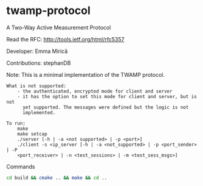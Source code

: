 twamp-protocol
==============

A Two-Way Active Measurement Protocol

Read the RFC:
    http://tools.ietf.org/html/rfc5357

Developer:
    Emma Mirică

Contributions:
    stephanDB

Note:
    This is a minimal implementation of the TWAMP protocol.

    What is not supported:
        - the authenticated, encrypted mode for client and server
        - it has the option to set this mode for client and server, but is not
          yet supported. The messages were defined but the logic is not
          implemented.

    To run:
        make
        make setcap
        ./server [-h | -a <not supported> | -p <port>]
        ./client -s <ip_server [-h | -a <not_supported> | -p <port_sender> | -P
        <port_receiver> | -n <test_sessions> | -m <test_sess_msgs>]


Commands

```bash
cd build && cmake .. && make && cd ..
```